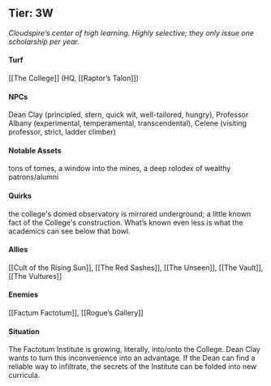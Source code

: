 ---
---

## Tier: 3W
*Cloudspire’s center of high learning. Highly selective; they only issue one scholarship per year.* 

#### **Turf**
[[The College]] (HQ, [[Raptor’s Talon]]) 

#### **NPCs**
Dean Clay (principled, stern, quick wit, well-tailored, hungry), Professor Albany (experimental, temperamental, transcendental), Celene (visiting professor, strict, ladder climber)

#### **Notable Assets**
tons of tomes, a window into the mines, a deep rolodex of wealthy patrons/alumni

#### **Quirks**
the college's domed observatory is mirrored underground; a little known fact of the College's construction. What’s known even less is what the academics can see below that bowl.

#### **Allies**
[[Cult of the Rising Sun]], [[The Red Sashes]], [[The Unseen]], [[The Vault]], [[The Vultures]]

#### **Enemies**
[[Factum Factotum]], [[Rogue’s Gallery]]

#### **Situation**
The Factotum Institute is growing, literally, into/onto the College. Dean Clay wants to turn this inconvenience into an advantage. If the Dean can find a reliable way to infiltrate, the secrets of the Institute can be folded into new curricula.